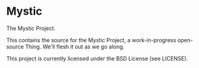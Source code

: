 Mystic
======

The Mystic Project.

This contains the source for the Mystic Project, a work-in-progress open-source Thing. We'll flesh it out as we go along. 

This project is currently licensed under the BSD License (see LICENSE).
